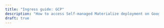```yaml
---
title: "Ingress guide: GCP"
description: "How to access Self-managed Materialize deployment on Google Cloud"
draft: true
---
```


<!-- Don't worry about formatting, grammar, etc. Can be bulletpoints or whatever you find easiest to draft; we can do a handover once we have some content -->
